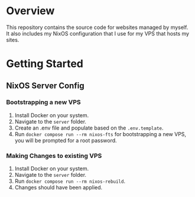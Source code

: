 # Overview
This repository contains the source code for websites managed by myself. It also includes my NixOS configuration that 
I use for my VPS that hosts my sites.

# Getting Started

## NixOS Server Config

### Bootstrapping a new VPS
1. Install Docker on your system.
2. Navigate to the ```server``` folder.
3. Create an .env file and populate based on the ```.env.template```.
4. Run ```docker compose run --rm nixos-fts``` for bootstrapping a new VPS, you will be prompted for a root password.

### Making Changes to existing VPS
1. Install Docker on your system.
2. Navigate to the ```server``` folder.
3. Run ```docker compose run --rm nixos-rebuild```.
4. Changes should have been applied.
